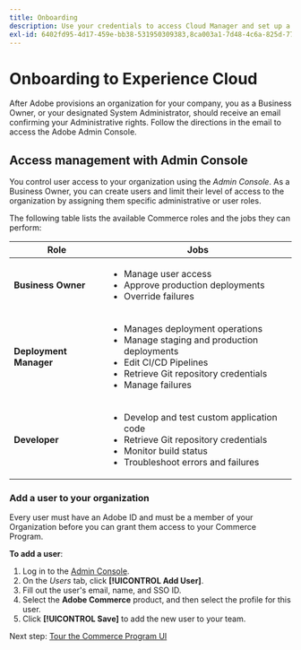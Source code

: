 ```yaml
---
title: Onboarding
description: Use your credentials to access Cloud Manager and set up a Commerce program.
exl-id: 6402fd95-4d17-459e-bb38-531950309383,8ca003a1-7d48-4c6a-825d-77a724168b16
---
```

# Onboarding to Experience Cloud

After Adobe provisions an organization for your company, you as a Business Owner, or your designated System Administrator, should receive an email confirming your Administrative rights. Follow the directions in the email to access the Adobe Admin Console.

## Access management with Admin Console

You control user access to your organization using the _Admin Console_. As a Business Owner, you can create users and limit their level of access to the organization by assigning them specific administrative or user roles.

The following table lists the available Commerce roles and the jobs they can perform:

| Role | Jobs | 
| ---- | ---- |
| **Business Owner** | <ul><li>Manage user access</li><li>Approve production deployments</li><li>Override failures</li></ul> |
| **Deployment Manager** | <ul><li>Manages deployment operations</li><li>Manage staging and production deployments</li><li>Edit CI/CD Pipelines</li><li>Retrieve Git repository credentials</li><li>Manage failures</li></ul> |
| **Developer** | <ul><li>Develop and test custom application code</li><li>Retrieve Git repository credentials</li><li>Monitor build status</li><li>Troubleshoot errors and failures</li></ul> |

### Add a user to your organization

Every user must have an Adobe ID and must be a member of your Organization before you can grant them access to your Commerce Program. 

**To add a user**:

1. Log in to the [Admin Console][].
1. On the _Users_ tab, click **[!UICONTROL Add User]**.
1. Fill out the user's email, name, and SSO ID.
1. Select the **Adobe Commerce** product, and then select the profile for this user.
1. Click **[!UICONTROL Save]** to add the new user to your team.

Next step: [Tour the Commerce Program UI](tour-program.md)

<!-- link definitions -->
[Admin Console]: https://adminconsole.adobe.com/
